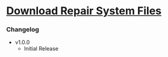 # [Download Repair System Files](https://cdn.githubraw.com/NeoNyaa/Scripts/main/Windows/PowerShell/Repair-System-Files/bin/Repair-System-Files.bat)

### Changelog

-   v1.0.0
    -   Initial Release
